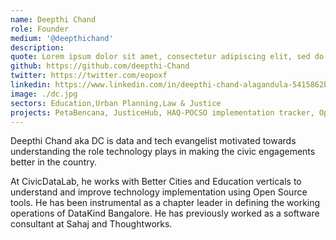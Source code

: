 ```yaml
---
name: Deepthi Chand
role: Founder
medium: '@deepthichand'
description:
quote: Lorem ipsum dolor sit amet, consectetur adipiscing elit, sed do eiusmod tempor incididunt ut labore et dolore magna aliqua.
github: https://github.com/deepthi-Chand
twitter: https://twitter.com/eopoxf
linkedin: https://www.linkedin.com/in/deepthi-chand-alagandula-5415862b/
image: ./dc.jpg
sectors: Education,Urban Planning,Law & Justice
projects: PetaBencana, JusticeHub, HAQ-POCSO implementation tracker, OpenCity, NORAL
---
```


Deepthi Chand aka DC is data and tech evangelist motivated towards understanding the role technology plays in making the civic engagements better in the country.

At CivicDataLab, he works with Better Cities and Education verticals to understand and improve technology implementation using Open Source tools. He has been instrumental as a chapter leader in defining the working operations of DataKind Bangalore. He has previously worked as a software consultant at Sahaj and Thoughtworks.
